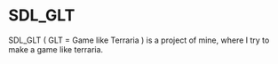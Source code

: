 # SDL_GLT
SDL_GLT ( GLT = Game like Terraria ) is a project of mine, where I try to make a game like terraria.
